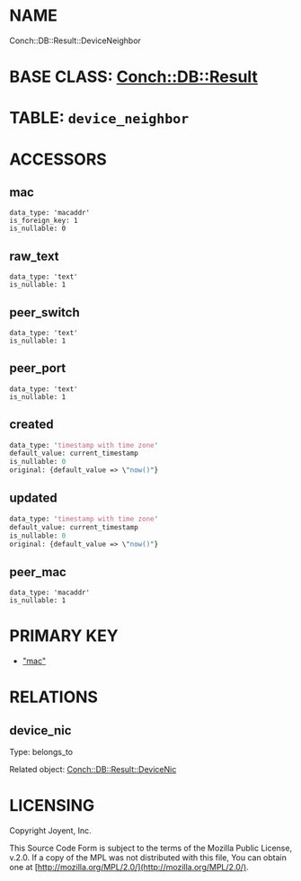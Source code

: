 # NAME

Conch::DB::Result::DeviceNeighbor

# BASE CLASS: [Conch::DB::Result](../modules/Conch::DB::Result)

# TABLE: `device_neighbor`

# ACCESSORS

## mac

```
data_type: 'macaddr'
is_foreign_key: 1
is_nullable: 0
```

## raw\_text

```
data_type: 'text'
is_nullable: 1
```

## peer\_switch

```
data_type: 'text'
is_nullable: 1
```

## peer\_port

```
data_type: 'text'
is_nullable: 1
```

## created

```perl
data_type: 'timestamp with time zone'
default_value: current_timestamp
is_nullable: 0
original: {default_value => \"now()"}
```

## updated

```perl
data_type: 'timestamp with time zone'
default_value: current_timestamp
is_nullable: 0
original: {default_value => \"now()"}
```

## peer\_mac

```
data_type: 'macaddr'
is_nullable: 1
```

# PRIMARY KEY

- ["mac"](#mac)

# RELATIONS

## device\_nic

Type: belongs\_to

Related object: [Conch::DB::Result::DeviceNic](../modules/Conch::DB::Result::DeviceNic)

# LICENSING

Copyright Joyent, Inc.

This Source Code Form is subject to the terms of the Mozilla Public License,
v.2.0. If a copy of the MPL was not distributed with this file, You can obtain
one at [http://mozilla.org/MPL/2.0/](http://mozilla.org/MPL/2.0/).
